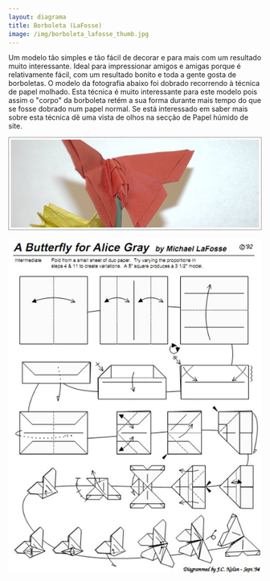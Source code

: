 ```yaml
---
layout: diagrama
title: Borboleta (LaFosse)
image: /img/borboleta_lafosse_thumb.jpg
---
```


Um modelo tão simples e tão fácil de decorar e para mais com um resultado muito interessante. Ideal para impressionar amigos e amigas porque é relativamente fácil, com um resultado bonito e toda a gente gosta de borboletas. 
O modelo da fotografia abaixo foi dobrado recorrendo à técnica de papel molhado. Esta técnica é muito interessante para este modelo pois assim o "corpo" da borboleta retém a sua forma durante mais tempo do que se fosse dobrado num papel normal. Se está interessado em saber mais sobre esta técnica dê uma vista de olhos na secção de Papel húmido de site.

![Borboleta](/img/borboleta_lafosse.jpg)

![Diagramas da borboleta](/img/borboleta_lafosse_dia.jpg)